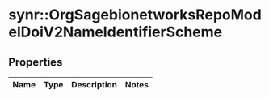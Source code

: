 # synr::OrgSagebionetworksRepoModelDoiV2NameIdentifierScheme


## Properties
Name | Type | Description | Notes
------------ | ------------- | ------------- | -------------



